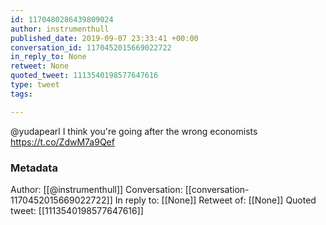 ```yaml
---
id: 1170480286439809024
author: instrumenthull
published_date: 2019-09-07 23:33:41 +00:00
conversation_id: 1170452015669022722
in_reply_to: None
retweet: None
quoted_tweet: 1113540198577647616
type: tweet
tags:

---
```


@yudapearl I think you're going after the wrong economists
 https://t.co/ZdwM7a9Qef

### Metadata

Author: [[@instrumenthull]]
Conversation: [[conversation-1170452015669022722]]
In reply to: [[None]]
Retweet of: [[None]]
Quoted tweet: [[1113540198577647616]]
